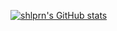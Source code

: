 [![shlprn's GitHub stats](https://github-readme-stats.vercel.app/api?username=shlprn)](https://github.com/anuraghazra/github-readme-stats)
